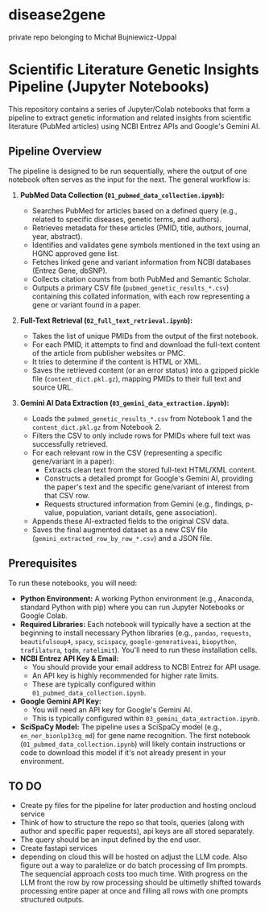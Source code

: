 # disease2gene
private repo belonging to Michał Bujniewicz-Uppal
# Scientific Literature Genetic Insights Pipeline (Jupyter Notebooks)

This repository contains a series of Jupyter/Colab notebooks that form a pipeline to extract genetic information and related insights from scientific literature (PubMed articles) using NCBI Entrez APIs and Google's Gemini AI.

## Pipeline Overview

The pipeline is designed to be run sequentially, where the output of one notebook often serves as the input for the next. The general workflow is:

1.  **PubMed Data Collection (`01_pubmed_data_collection.ipynb`):**
    * Searches PubMed for articles based on a defined query (e.g., related to specific diseases, genetic terms, and authors).
    * Retrieves metadata for these articles (PMID, title, authors, journal, year, abstract).
    * Identifies and validates gene symbols mentioned in the text using an HGNC approved gene list.
    * Fetches linked gene and variant information from NCBI databases (Entrez Gene, dbSNP).
    * Collects citation counts from both PubMed and Semantic Scholar.
    * Outputs a primary CSV file (`pubmed_genetic_results_*.csv`) containing this collated information, with each row representing a gene or variant found in a paper.

2.  **Full-Text Retrieval (`02_full_text_retrieval.ipynb`):**
    * Takes the list of unique PMIDs from the output of the first notebook.
    * For each PMID, it attempts to find and download the full-text content of the article from publisher websites or PMC.
    * It tries to determine if the content is HTML or XML.
    * Saves the retrieved content (or an error status) into a gzipped pickle file (`content_dict.pkl.gz`), mapping PMIDs to their full text and source URL.

3.  **Gemini AI Data Extraction (`03_gemini_data_extraction.ipynb`):**
    * Loads the `pubmed_genetic_results_*.csv` from Notebook 1 and the `content_dict.pkl.gz` from Notebook 2.
    * Filters the CSV to only include rows for PMIDs where full text was successfully retrieved.
    * For each relevant row in the CSV (representing a specific gene/variant in a paper):
        * Extracts clean text from the stored full-text HTML/XML content.
        * Constructs a detailed prompt for Google's Gemini AI, providing the paper's text and the specific gene/variant of interest from that CSV row.
        * Requests structured information from Gemini (e.g., findings, p-value, population, variant details, gene association).
    * Appends these AI-extracted fields to the original CSV data.
    * Saves the final augmented dataset as a new CSV file (`gemini_extracted_row_by_row_*.csv`) and a JSON file.

## Prerequisites

To run these notebooks, you will need:

* **Python Environment:** A working Python environment (e.g., Anaconda, standard Python with pip) where you can run Jupyter Notebooks or Google Colab.
* **Required Libraries:** Each notebook will typically have a section at the beginning to install necessary Python libraries (e.g., `pandas`, `requests`, `beautifulsoup4`, `spacy`, `scispacy`, `google-generativeai`, `biopython`, `trafilatura`, `tqdm`, `ratelimit`). You'll need to run these installation cells.
* **NCBI Entrez API Key & Email:**
    * You should provide your email address to NCBI Entrez for API usage.
    * An API key is highly recommended for higher rate limits.
    * These are typically configured within `01_pubmed_data_collection.ipynb`.
* **Google Gemini API Key:**
    * You will need an API key for Google's Gemini AI.
    * This is typically configured within `03_gemini_data_extraction.ipynb`.
* **SciSpaCy Model:** The pipeline uses a SciSpaCy model (e.g., `en_ner_bionlp13cg_md`) for gene name recognition. The first notebook (`01_pubmed_data_collection.ipynb`) will likely contain instructions or code to download this model if it's not already present in your environment.


## TO DO 
- Create py files for the pipeline for later production and hosting oncloud service
- Think of how to structure the repo so that tools, queries (along with author and specific paper requests), api keys are all stored separately.
- The query should be an input defined by the end user.
- Create fastapi services
- depending on cloud this will be hosted on adjust the LLM code. Also figure out a way to paralelize or do batch processing of llm prompts. The sequencial approach costs too much time. With progress on the LLM front the row by row processing should be ultimetly shifted towards processing entire paper at once and filling all rows with one prompts structured outputs.
  
